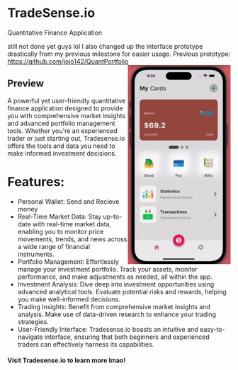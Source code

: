# TradeSense.io
Quantitative Finance Application

still not done yet guys lol 
I also changed up the interface prototype drastically from my previous milestone for easier usage.
Previous prototype: https://github.com/jojo142/QuantPortfolio
<img align="right" src="TSgif.gif" alt="GIF" height="450">
## Preview
A powerful yet user-friendly quantitative finance application designed to provide you with comprehensive market insights and advanced portfolio management tools. Whether you're an experienced trader or just starting out, Tradesense.io offers the tools and data you need to make informed investment decisions. 

# Features:
- Personal Wallet: Send and Recieve money
- Real-Time Market Data: Stay up-to-date with real-time market data, enabling you to monitor price movements, trends, and news across a wide range of financial instruments.
- Portfolio Management: Effortlessly manage your investment portfolio. Track your assets, monitor performance, and make adjustments as needed, all within the app.
- Investment Analysis: Dive deep into investment opportunities using advanced analytical tools. Evaluate potential risks and rewards, helping you make well-informed decisions.
- Trading Insights: Benefit from comprehensive market insights and analysis. Make use of data-driven research to enhance your trading strategies.
- User-Friendly Interface: Tradesense.io boasts an intuitive and easy-to-navigate interface, ensuring that both beginners and experienced traders can effectively harness its capabilities.


#### Visit Tradesense.io to learn more lmao!

